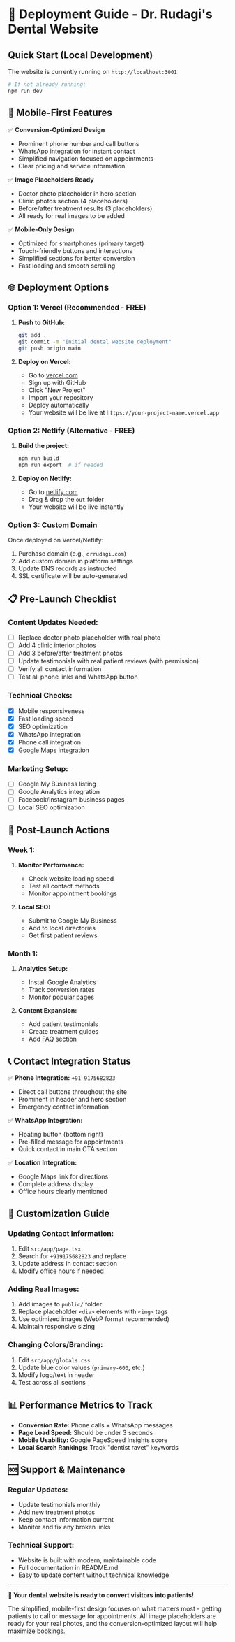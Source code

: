 # 🚀 Deployment Guide - Dr. Rudagi's Dental Website

## Quick Start (Local Development)

The website is currently running on `http://localhost:3001`

```bash
# If not already running:
npm run dev
```

## 📱 Mobile-First Features

✅ **Conversion-Optimized Design**
- Prominent phone number and call buttons
- WhatsApp integration for instant contact
- Simplified navigation focused on appointments
- Clear pricing and service information

✅ **Image Placeholders Ready**
- Doctor photo placeholder in hero section
- Clinic photos section (4 placeholders)
- Before/after treatment results (3 placeholders)
- All ready for real images to be added

✅ **Mobile-Only Design**
- Optimized for smartphones (primary target)
- Touch-friendly buttons and interactions
- Simplified sections for better conversion
- Fast loading and smooth scrolling

## 🌐 Deployment Options

### Option 1: Vercel (Recommended - FREE)

1. **Push to GitHub:**
   ```bash
   git add .
   git commit -m "Initial dental website deployment"
   git push origin main
   ```

2. **Deploy on Vercel:**
   - Go to [vercel.com](https://vercel.com)
   - Sign up with GitHub
   - Click "New Project"
   - Import your repository
   - Deploy automatically
   - Your website will be live at `https://your-project-name.vercel.app`

### Option 2: Netlify (Alternative - FREE)

1. **Build the project:**
   ```bash
   npm run build
   npm run export  # if needed
   ```

2. **Deploy on Netlify:**
   - Go to [netlify.com](https://netlify.com)
   - Drag & drop the `out` folder
   - Your website will be live instantly

### Option 3: Custom Domain

Once deployed on Vercel/Netlify:
1. Purchase domain (e.g., `drrudagi.com`)
2. Add custom domain in platform settings
3. Update DNS records as instructed
4. SSL certificate will be auto-generated

## 📋 Pre-Launch Checklist

### Content Updates Needed:
- [ ] Replace doctor photo placeholder with real photo
- [ ] Add 4 clinic interior photos
- [ ] Add 3 before/after treatment photos
- [ ] Update testimonials with real patient reviews (with permission)
- [ ] Verify all contact information
- [ ] Test all phone links and WhatsApp button

### Technical Checks:
- [x] Mobile responsiveness
- [x] Fast loading speed
- [x] SEO optimization
- [x] WhatsApp integration
- [x] Phone call integration
- [x] Google Maps integration

### Marketing Setup:
- [ ] Google My Business listing
- [ ] Google Analytics integration
- [ ] Facebook/Instagram business pages
- [ ] Local SEO optimization

## 🎯 Post-Launch Actions

### Week 1:
1. **Monitor Performance:**
   - Check website loading speed
   - Test all contact methods
   - Monitor appointment bookings

2. **Local SEO:**
   - Submit to Google My Business
   - Add to local directories
   - Get first patient reviews

### Month 1:
1. **Analytics Setup:**
   - Install Google Analytics
   - Track conversion rates
   - Monitor popular pages

2. **Content Expansion:**
   - Add patient testimonials
   - Create treatment guides
   - Add FAQ section

## 📞 Contact Integration Status

✅ **Phone Integration:** `+91 9175682823`
- Direct call buttons throughout the site
- Prominent in header and hero section
- Emergency contact information

✅ **WhatsApp Integration:** 
- Floating button (bottom right)
- Pre-filled message for appointments
- Quick contact in main CTA section

✅ **Location Integration:**
- Google Maps link for directions
- Complete address display
- Office hours clearly mentioned

## 🔧 Customization Guide

### Updating Contact Information:
1. Edit `src/app/page.tsx`
2. Search for `+919175682823` and replace
3. Update address in contact section
4. Modify office hours if needed

### Adding Real Images:
1. Add images to `public/` folder
2. Replace placeholder `<div>` elements with `<img>` tags
3. Use optimized images (WebP format recommended)
4. Maintain responsive sizing

### Changing Colors/Branding:
1. Edit `src/app/globals.css`
2. Update blue color values (`primary-600`, etc.)
3. Modify logo/text in header
4. Test across all sections

## 📊 Performance Metrics to Track

- **Conversion Rate:** Phone calls + WhatsApp messages
- **Page Load Speed:** Should be under 3 seconds
- **Mobile Usability:** Google PageSpeed Insights score
- **Local Search Rankings:** Track "dentist ravet" keywords

## 🆘 Support & Maintenance

### Regular Updates:
- Update testimonials monthly
- Add new treatment photos
- Keep contact information current
- Monitor and fix any broken links

### Technical Support:
- Website is built with modern, maintainable code
- Full documentation in README.md
- Easy to update content without technical knowledge

---

**🎉 Your dental website is ready to convert visitors into patients!**

The simplified, mobile-first design focuses on what matters most - getting patients to call or message for appointments. All image placeholders are ready for your real photos, and the conversion-optimized layout will help maximize bookings. 